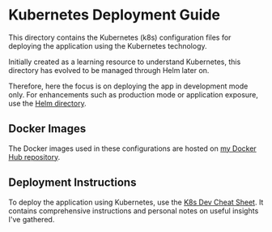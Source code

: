 # Kubernetes Deployment Guide

This directory contains the Kubernetes (k8s) configuration files for deploying the application using the Kubernetes technology.

Initially created as a learning resource to understand Kubernetes, this directory has evolved to be managed through Helm later on.

Therefore, here the focus is on deploying the app in development mode only.
For enhancements such as production mode or application exposure, use the [Helm directory](https://github.com/mhornstein/DK-NLP/tree/main/deployment/helm).


## Docker Images

The Docker images used in these configurations are hosted on [my Docker Hub repository](https://hub.docker.com/u/maorh10).

## Deployment Instructions

To deploy the application using Kubernetes, use the [K8s Dev Cheat Sheet](https://github.com/mhornstein/DK-NLP/blob/main/deployment/kubernetes/K8s%20Dev%20Cheat%20Sheet.md). It contains comprehensive instructions and personal notes on useful insights I've gathered.
